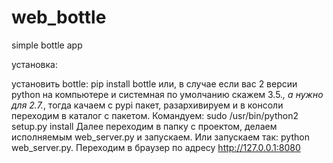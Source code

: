 # web_bottle
simple bottle app

установка:

установить bottle: pip install bottle или, в случае если  вас 2 версии python на компьютере и системная по умолчанию
скажем 3.5.*, а нужно для 2.7.*, тогда качаем с pypi пакет, разархивируем и в консоли переходим в каталог с пакетом. 
Командуем: sudo /usr/bin/python2 setup.py install
Далее переходим в папку с проектом, делаем исполняемым web_server.py и запускаем. Или запускаем так: python web_server.py.
Переходим в браузер по адресу http://127.0.0.1:8080


